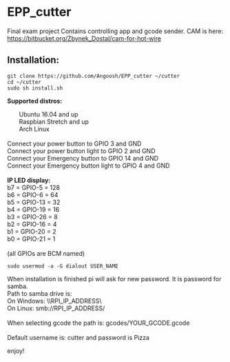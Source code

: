# EPP_cutter
Final exam project
Contains controlling app and gcode sender.
CAM is here: https://bitbucket.org/Zbynek_Dostal/cam-for-hot-wire 

## Installation:
```
git clone https://github.com/Angoosh/EPP_cutter ~/cutter
cd ~/cutter
sudo sh install.sh
```

**Supported distros:** 

&nbsp;&nbsp;&nbsp;&nbsp;&nbsp;&nbsp; Ubuntu 16.04 and up<br />
&nbsp;&nbsp;&nbsp;&nbsp;&nbsp;&nbsp; Raspbian Stretch and up <br />
&nbsp;&nbsp;&nbsp;&nbsp;&nbsp;&nbsp; Arch Linux <br />
<br />
Connect your power button to GPIO 3 and GND <br />
Connect your power button light to GPIO 2 and GND <br />
Connect your Emergency button to GPIO 14 and GND <br />
Connect your Emergency button light to GPIO 4 and GND <br />
<br />
**IP LED display:** <br />
b7 = GPIO-5     = 128<br />
b6 = GPIO-6     = 64<br />
b5 = GPIO-13    = 32<br />
b4 = GPIO-19    = 16<br />
b3 = GPIO-26    = 8<br />
b2 = GPIO-16    = 4<br />
b1 = GPIO-20    = 2<br />
b0 = GPIO-21    = 1<br />
<br />
(all GPIOs are BCM named) <br />
```
sudo usermod -a -G dialout USER_NAME
```
When installation is finished pi will ask for new password. It is password for samba. <br />
Path to samba drive is: <br />
  On Windows: \\\RPI_IP_ADDRESS\ <br />
  On Linux: smb://RPI_IP_ADDRESS/ <br />
<br />
When selecting gcode the path is: gcodes/YOUR_GCODE.gcode <br />
<br />
Default username is: cutter and password is Pizza <br />

enjoy!

